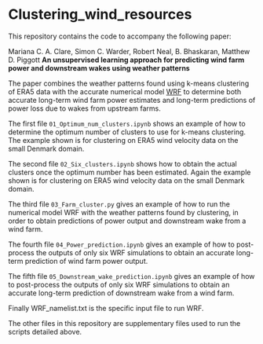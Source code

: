# Clustering_wind_resources
This repository contains the code to accompany the following paper:

Mariana C. A. Clare, Simon C. Warder, Robert Neal, B. Bhaskaran, Matthew D. Piggott **An unsupervised learning approach for predicting wind farm power and downstream wakes using weather patterns**

The paper combines the weather patterns found using k-means clustering of ERA5 data with the accurate numerical model [WRF](https://www.mmm.ucar.edu/models/wrf) to determine both accurate long-term wind farm power estimates and long-term predictions of power loss due to wakes from upstream farms.

The first file `01_Optimum_num_clusters.ipynb` shows an example of how to determine the optimum number of clusters to use for k-means clustering. The example shown is for clustering on ERA5 wind velocity data on the small Denmark domain.

The second file `02_Six_clusters.ipynb` shows how to obtain the actual clusters once the optimum number has been estimated. Again the example shown is for clustering on ERA5 wind velocity data on the small Denmark domain.

The third file `03_Farm_cluster.py` gives an example of how to run the numerical model WRF with the weather patterns found by clustering, in order to obtain predictions of power output and downstream wake from a wind farm.

The fourth file `04_Power_prediction.ipynb` gives an example of how to post-process the outputs of only six WRF simulations to obtain an accurate long-term prediction of wind farm power output.

The fifth file `05_Downstream_wake_prediction.ipynb` gives an example of how to post-process the outputs of only six WRF simulations to obtain an accurate long-term prediction of downstream wake from a wind farm.

Finally WRF_namelist.txt is the specific input file to run WRF.

The other files in this repository are supplementary files used to run the scripts detailed above.

